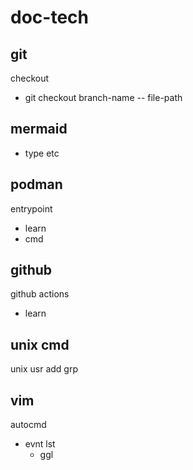 
# doc-tech


## git

checkout
- git checkout branch-name -- file-path


## mermaid

- type etc


## podman

entrypoint
- learn
- cmd


## github

github actions
- learn


## unix cmd

unix usr add grp


## vim

autocmd
- evnt lst
  - ggl


